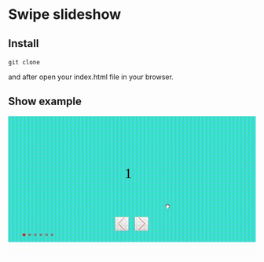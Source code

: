 # Swipe slideshow

## Install

	git clone

and after open your index.html file in your browser.

## Show example

![example](https://github.com/alexeyvax/SwipeSlideshow/blob/master/example-gif/example-SwipeSlideshow.gif)
